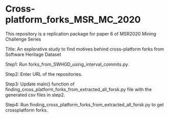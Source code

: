 # Cross-platform_forks_MSR_MC_2020
This repository is a replication package for paper 6 of MSR2020 Mining Challenge Series

Title: An explorative study to find motives behind cross-platform forks from Software Heritage Dataset

Step1: Run forks_from_SWHGD_using_interval_commits.py.

Step2: Enter URL of the repositories. 

Step3: Update main() function of finding_cross_platform_forks_from_extracted_all_forsk.py file with the generated csv files in step2.

Step4: Run finding_cross_platform_forks_from_extracted_all_forsk.py to get crossplatform forks. 
